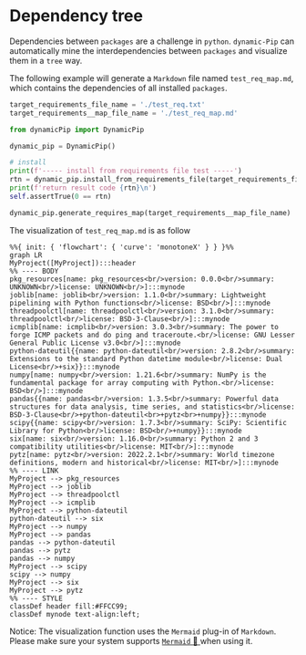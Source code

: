 # Dependency tree

Dependencies between `packages` are a challenge in `python`. `dynamic-Pip` can automatically mine the interdependencies between `packages` and visualize them in a `tree` way.

The following example will generate a `Markdown` file named `test_req_map.md`, which contains the dependencies of all installed `packages`.
```python
target_requirements_file_name = './test_req.txt'
target_requirements__map_file_name = './test_req_map.md'

from dynamicPip import DynamicPip

dynamic_pip = DynamicPip()

# install
print(f'----- install from requirements file test -----')
rtn = dynamic_pip.install_from_requirements_file(target_requirements_file_name)
print(f'return result code {rtn}\n')
self.assertTrue(0 == rtn)

dynamic_pip.generate_requires_map(target_requirements__map_file_name)
```

The visualization of `test_req_map.md` is as follow
```mermaid
%%{ init: { 'flowchart': { 'curve': 'monotoneX' } } }%%
graph LR
MyProject([MyProject]):::header
%% ---- BODY
pkg_resources[name: pkg_resources<br/>version: 0.0.0<br/>summary: UNKNOWN<br/>license: UNKNOWN<br/>]:::mynode
joblib[name: joblib<br/>version: 1.1.0<br/>summary: Lightweight pipelining with Python functions<br/>license: BSD<br/>]:::mynode
threadpoolctl[name: threadpoolctl<br/>version: 3.1.0<br/>summary: threadpoolctl<br/>license: BSD-3-Clause<br/>]:::mynode
icmplib[name: icmplib<br/>version: 3.0.3<br/>summary: The power to forge ICMP packets and do ping and traceroute.<br/>license: GNU Lesser General Public License v3.0<br/>]:::mynode
python-dateutil{{name: python-dateutil<br/>version: 2.8.2<br/>summary: Extensions to the standard Python datetime module<br/>license: Dual License<br/>+six}}:::mynode
numpy[name: numpy<br/>version: 1.21.6<br/>summary: NumPy is the fundamental package for array computing with Python.<br/>license: BSD<br/>]:::mynode
pandas{{name: pandas<br/>version: 1.3.5<br/>summary: Powerful data structures for data analysis, time series, and statistics<br/>license: BSD-3-Clause<br/>+python-dateutil<br>+pytz<br>+numpy}}:::mynode
scipy{{name: scipy<br/>version: 1.7.3<br/>summary: SciPy: Scientific Library for Python<br/>license: BSD<br/>+numpy}}:::mynode
six[name: six<br/>version: 1.16.0<br/>summary: Python 2 and 3 compatibility utilities<br/>license: MIT<br/>]:::mynode
pytz[name: pytz<br/>version: 2022.2.1<br/>summary: World timezone definitions, modern and historical<br/>license: MIT<br/>]:::mynode
%% ---- LINK
MyProject --> pkg_resources
MyProject --> joblib
MyProject --> threadpoolctl
MyProject --> icmplib
MyProject --> python-dateutil
python-dateutil --> six
MyProject --> numpy
MyProject --> pandas
pandas --> python-dateutil
pandas --> pytz
pandas --> numpy
MyProject --> scipy
scipy --> numpy
MyProject --> six
MyProject --> pytz
%% ---- STYLE
classDef header fill:#FFCC99;
classDef mynode text-align:left;
```
Notice: The visualization function uses the `Mermaid` plug-in of `Markdown`. Please make sure your system supports [`Mermaid` :link: ](https://mermaid.js.org/intro/) when using it.
